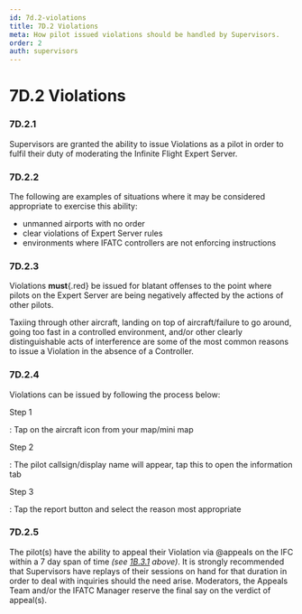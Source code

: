 ```yaml
---
id: 7d.2-violations
title: 7D.2 Violations
meta: How pilot issued violations should be handled by Supervisors.
order: 2
auth: supervisors
---
```


# 7D.2 Violations



### 7D.2.1

Supervisors are granted the ability to issue Violations as a pilot in order to fulfil their duty of moderating the Infinite Flight Expert Server.



### 7D.2.2

The following are examples of situations where it may be considered appropriate to exercise this ability:

- unmanned airports with no order
- clear violations of Expert Server rules
- environments where IFATC controllers are not enforcing instructions



### 7D.2.3

Violations **must**{.red} be issued for blatant offenses to the point where pilots on the Expert Server are being negatively affected by the actions of other pilots.		

Taxiing through other aircraft, landing on top of aircraft/failure to go around, going too fast in a controlled environment, and/or other clearly distinguishable acts of interference are some of the most common reasons to issue a Violation in the absence of a Controller. 



### 7D.2.4

Violations can be issued by following the process below:



Step 1

: Tap on the aircraft icon from your map/mini map



Step 2

: The pilot callsign/display name will appear, tap this to open the information tab



Step 3

: Tap the report button and select the reason most appropriate



### 7D.2.5

The pilot(s) have the ability to appeal their Violation via @appeals on the IFC within a 7 day span of time *(see [1B.3.1](/guide/atc-manual/1b.-violations/1b.3-incident-resolution-procedure#1b.3.1) above)*. It is strongly recommended that Supervisors have replays of their sessions on hand for that duration in order to deal with inquiries should the need arise. Moderators, the Appeals Team and/or the IFATC Manager reserve the final say on the verdict of appeal(s). 